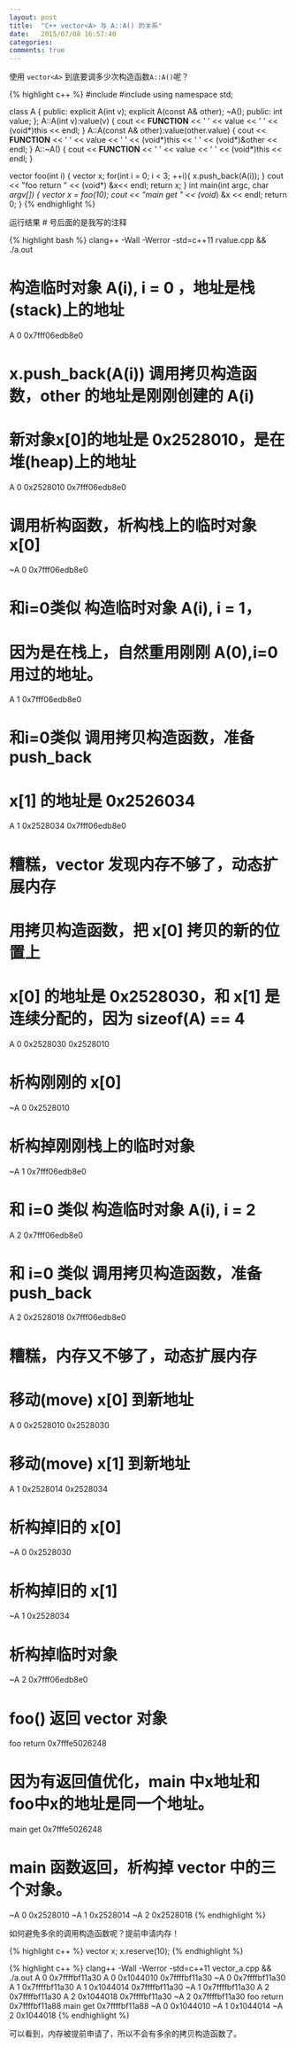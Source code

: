 ```yaml
---
layout: post
title:  "C++ vector<A> 与 A::A() 的关系"
date:   2015/07/08 16:57:40
categories:
comments: true
---
```


使用 `vector<A>` 到底要调多少次构造函数`A::A()`呢？


{% highlight c++ %}
#include <iostream>
#include <vector>
using namespace std;

class A {
public:
    explicit A(int v);
    explicit A(const A& other);
    ~A();
public:
    int value;
};
A::A(int v):value(v)
{
    cout << __FUNCTION__
         << ' ' << value
         << ' ' << (void*)this
         << endl;
}
A::A(const A& other):value(other.value)
{
    cout << __FUNCTION__
         << ' ' << value
         << ' ' << (void*)this
         << ' ' << (void*)&other
         << endl;
}
A::~A()
{
    cout << __FUNCTION__
         << ' ' << value
         << ' ' << (void*)this
         << endl;
}

vector<A> foo(int i)
{
    vector<A> x;
    for(int i = 0; i < 3; ++i){
        x.push_back(A(i));
    }
    cout << "foo return " << (void*) &x<< endl;
    return x;
}
int main(int argc, char *argv[])
{
    vector<A> x = foo(10);
    cout << "main get " << (void*) &x << endl;
    return 0;
}
{% endhighlight %}

运行结果 # 号后面的是我写的注释


{% highlight bash %}
clang++ -Wall -Werror -std=c++11 rvalue.cpp && ./a.out
# 构造临时对象 A(i), i = 0 ，地址是栈(stack)上的地址
A 0 0x7fff06edb8e0
# x.push_back(A(i)) 调用拷贝构造函数，other 的地址是刚刚创建的 A(i)
# 新对象x[0]的地址是 0x2528010，是在堆(heap)上的地址
A 0 0x2528010 0x7fff06edb8e0
# 调用析构函数，析构栈上的临时对象 x[0]
~A 0 0x7fff06edb8e0
# 和i=0类似 构造临时对象 A(i), i = 1，
# 因为是在栈上，自然重用刚刚 A(0),i=0 用过的地址。
A 1 0x7fff06edb8e0
# 和i=0类似 调用拷贝构造函数，准备 push_back
# x[1] 的地址是 0x2526034
A 1 0x2528034 0x7fff06edb8e0
# 糟糕，vector 发现内存不够了，动态扩展内存
# 用拷贝构造函数，把 x[0] 拷贝的新的位置上
# x[0] 的地址是 0x2528030，和 x[1] 是连续分配的，因为 sizeof(A) == 4
A 0 0x2528030 0x2528010
# 析构刚刚的 x[0]
~A 0 0x2528010
# 析构掉刚刚栈上的临时对象
~A 1 0x7fff06edb8e0
# 和 i=0 类似 构造临时对象 A(i), i = 2
A 2 0x7fff06edb8e0
# 和 i=0 类似 调用拷贝构造函数，准备 push_back
A 2 0x2528018 0x7fff06edb8e0
# 糟糕，内存又不够了，动态扩展内存
# 移动(move) x[0] 到新地址
A 0 0x2528010 0x2528030
# 移动(move) x[1] 到新地址
A 1 0x2528014 0x2528034
# 析构掉旧的 x[0]
~A 0 0x2528030
# 析构掉旧的 x[1]
~A 1 0x2528034
# 析构掉临时对象
~A 2 0x7fff06edb8e0
# foo() 返回 vector<A> 对象
foo return 0x7fffe5026248
# 因为有返回值优化，main 中x地址和 foo中x的地址是同一个地址。
main get 0x7fffe5026248
# main 函数返回，析构掉 vector 中的三个对象。
~A 0 0x2528010
~A 1 0x2528014
~A 2 0x2528018
{% endhighlight %}


如何避免多余的调用构造函数呢？提前申请内存！


{% highlight c++ %}
    vector<A> x;
    x.reserve(10);
{% endhighlight %}


{% highlight c++ %}
clang++ -Wall -Werror -std=c++11 vector_a.cpp && ./a.out
A 0 0x7ffffbf11a30
A 0 0x1044010 0x7ffffbf11a30
~A 0 0x7ffffbf11a30
A 1 0x7ffffbf11a30
A 1 0x1044014 0x7ffffbf11a30
~A 1 0x7ffffbf11a30
A 2 0x7ffffbf11a30
A 2 0x1044018 0x7ffffbf11a30
~A 2 0x7ffffbf11a30
foo return 0x7ffffbf11a88
main get 0x7ffffbf11a88
~A 0 0x1044010
~A 1 0x1044014
~A 2 0x1044018
{% endhighlight %}

可以看到，内存被提前申请了，所以不会有多余的拷贝构造函数了。
